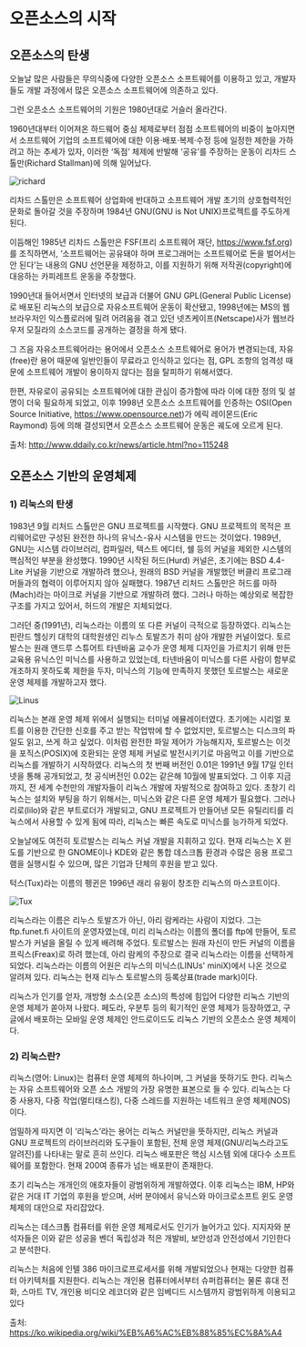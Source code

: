 오픈소스의 시작
=================

## 오픈소스의 탄생

오늘날 많은 사람들은 무의식중에 다양한 오픈소스 소프트웨어를 이용하고 있고, 개발자들도 개발 과정에서 많은 오픈소스 소프트웨어에 의존하고 있다.

그런 오픈소스 소프트웨어의 기원은 1980년대로 거슬러 올라간다.

1960년대부터 이어져온 하드웨어 중심 체제로부터 점점 소프트웨어의 비중이 높아지면서 소프트웨어 기업의 소프트웨어에 대한 이용·배포·복제·수정 등에 일정한 제한을 가하려고 하는 추세가 있자, 이러한 ‘독점’ 체제에 반발해 ‘공유’를 주장하는 운동이 리차드 스톨만(Richard Stallman)에 의해 일어났다.

![richard](http://upload.wikimedia.org/wikipedia/commons/6/69/Richard_Stallman_by_Anders_Brenna_03.jpg)

리차드 스톨만은 소프트웨어 상업화에 반대하고 소프트웨어 개발 초기의 상호협력적인 문화로 돌아갈 것을 주장하며 1984년 GNU(GNU is Not UNIX)프로젝트를 주도하게 된다.

이듬해인 1985년 리차드 스톨만은 FSF(프리 소프트웨어 재단, <https://www.fsf.org>)를 조직하면서, ‘소프트웨어는 공유돼야 하며 프로그래머는 소프트웨어로 돈을 벌어서는 안 된다’는 내용의 GNU 선언문을 제정하고, 이를 지원하기 위해 저작권(copyright)에 대응하는 카피레프트 운동을 주창했다.

1990년대 들어서면서 인터넷의 보급과 더불어 GNU GPL(General Public License)로 배포된 리눅스의 보급으로 자유소프트웨어 운동이 확산됐고, 1998년에는 MS의 웹브라우저인 익스플로러에 밀려 어려움을 겪고 있던 넷츠케이프(Netscape)사가 웹브라우저 모질라의 소스코드를 공개하는 결정을 하게 됐다.

그 즈음 자유소프트웨어라는 용어에서 오픈소스 소프트웨어로 용어가 변경되는데, 자유(free)란 용어 때문에 일반인들이 무료라고 인식하고 있다는 점, GPL 조항의 엄격성 때문에 소프트웨어 개발이 용이하지 않다는 점을 탈피하기 위해서였다.

한편, 자유로이 공유되는 소프트웨어에 대한 관심이 증가함에 따라 이에 대한 정의 및 설명이 더욱 필요하게 되었고, 이후 1998년 오픈소스 소프트웨어를 인증하는 OSI(Open Source Initiative, <https://www.opensource.net>)가 에릭 레이몬드(Eric Raymond) 등에 의해 결성되면서 오픈소스 소프트웨어 운동은 궤도에 오르게 된다.

출처: <http://www.ddaily.co.kr/news/article.html?no=115248>

## 오픈소스 기반의 운영체제

### 1) 리눅스의 탄생

1983년 9월 리처드 스톨만은 GNU 프로젝트를 시작했다. GNU 프로젝트의 목적은 프리웨어로만 구성된 완전한 하나의 유닉스-유사 시스템을 만드는 것이었다. 1989년, GNU는 시스템 라이브러리, 컴파일러, 텍스트 에디터, 쉘 등의 커널을 제외한 시스템의 핵심적인 부분을 완성했다. 1990년 시작된 허드(Hurd) 커널은, 초기에는 BSD 4.4-Lite 커널을 기반으로 개발하려 했으나, 원래의 BSD 커널을 개발했던 버클리 프로그래머들과의 협력이 이루어지지 않아 실패했다. 1987년 리처드 스톨만은 허드를 마하(Mach)라는 마이크로 커널을 기반으로 개발하려 했다. 그러나 마하는 예상외로 복잡한 구조를 가지고 있어서, 허드의 개발은 지체되었다.

그러던 중(1991년), 리눅스라는 이름의 또 다른 커널이 극적으로 등장하였다. 리눅스는 핀란드 헬싱키 대학의 대학원생인 리누스 토발즈가 취미 삼아 개발한 커널이었다. 토르발스는 원래 앤드루 스튜어트 타넨바움 교수가 운영 체제 디자인을 가르치기 위해 만든 교육용 유닉스인 미닉스를 사용하고 있었는데, 타넨바움이 미닉스를 다른 사람이 함부로 개조하지 못하도록 제한을 두자, 미닉스의 기능에 만족하지 못했던 토르발스는 새로운 운영 체제를 개발하고자 했다.

![Linus](https://i.ytimg.com/vi/_36yNWw_07g/maxresdefault.jpg)

리눅스는 본래 운영 체제 위에서 실행되는 터미널 에뮬레이터였다. 초기에는 시리얼 포트를 이용한 간단한 신호를 주고 받는 작업밖에 할 수 없었지만, 토르발스는 디스크의 파일도 읽고, 쓰게 하고 싶었다. 이처럼 완전한 파일 제어가 가능해지자, 토르발스는 이것을 포직스(POSIX)에 호환되는 운영 체제 커널로 발전시키기로 마음먹고 이를 기반으로 리눅스를 개발하기 시작하였다. 리눅스의 첫 번째 버전인 0.01은 1991년 9월 17일 인터넷을 통해 공개되었고, 첫 공식버전인 0.02는 같은해 10월에 발표되었다. 그 이후 지금까지, 전 세계 수천만의 개발자들이 리눅스 개발에 자발적으로 참여하고 있다. 초창기 리눅스는 설치와 부팅을 하기 위해서는, 미닉스와 같은 다른 운영 체제가 필요했다. 그러나 리로(lilo)와 같은 부트로더가 개발되고, GNU 프로젝트가 만들어낸 모든 유틸리티를 리눅스에서 사용할 수 있게 됨에 따라, 리눅스는 빠른 속도로 미닉스를 능가하게 되었다.

오늘날에도 여전히 토르발스는 리눅스 커널 개발을 지휘하고 있다. 현재 리눅스는 X 윈도를 기반으로 한 GNOME이나 KDE와 같은 통합 데스크톱 환경과 수많은 응용 프로그램을 실행시킬 수 있으며, 많은 기업과 단체의 후원을 받고 있다.

턱스(Tux)라는 이름의 펭귄은 1996년 래리 유윙이 창조한 리눅스의 마스코트이다.

![Tux](https://upload.wikimedia.org/wikipedia/commons/thumb/3/35/Tux.svg/150px-Tux.svg.png)

리눅스라는 이름은 리누스 토발즈가 아닌, 아리 람케라는 사람이 지었다. 그는 ftp.funet.fi 사이트의 운영자였는데, 미리 리눅스라는 이름의 폴더를 ftp에 만들어, 토르발스가 커널을 올릴 수 있게 배려해 주었다. 토르발스는 원래 자신이 만든 커널의 이름을 프릭스(Freax)로 하려 했는데, 아리 람케의 주장으로 결국 리눅스라는 이름을 선택하게 되었다. 리눅스라는 이름의 어원은 리누스의 미닉스(LINUs' miniX)에서 나온 것으로 알려져 있다. 리눅스는 현재 리누스 토르발스의 등록상표(trade mark)이다.

리눅스가 인기를 얻자, 개방형 소스(오픈 소스)의 특성에 힘입어 다양한 리눅스 기반의 운영 체제가 쏟아져 나왔다. 페도라, 우분투 등의 획기적인 운영 체제가 등장하였고, 구글에서 배포하는 모바일 운영 체제인 안드로이드도 리눅스 기반의 오픈소스 운영 체제이다.

### 2) 리눅스란?

리눅스(영어: Linux)는 컴퓨터 운영 체제의 하나이며, 그 커널을 뜻하기도 한다. 리눅스는 자유 소프트웨어와 오픈 소스 개발의 가장 유명한 표본으로 들 수 있다. 리눅스는 다중 사용자, 다중 작업(멀티태스킹), 다중 스레드를 지원하는 네트워크 운영 체제(NOS)이다.

엄밀하게 따지면 이 ‘리눅스’라는 용어는 리눅스 커널만을 뜻하지만, 리눅스 커널과 GNU 프로젝트의 라이브러리와 도구들이 포함된, 전체 운영 체제(GNU/리눅스라고도 알려진)를 나타내는 말로 흔히 쓰인다. 리눅스 배포판은 핵심 시스템 외에 대다수 소프트웨어를 포함한다. 현재 200여 종류가 넘는 배포판이 존재한다.

초기 리눅스는 개개인의 애호자들이 광범위하게 개발하였다. 이후 리눅스는 IBM, HP와 같은 거대 IT 기업의 후원을 받으며, 서버 분야에서 유닉스와 마이크로소프트 윈도 운영 체제의 대안으로 자리잡았다.

리눅스는 데스크톱 컴퓨터를 위한 운영 체제로서도 인기가 늘어가고 있다. 지지자와 분석자들은 이와 같은 성공을 벤더 독립성과 적은 개발비, 보안성과 안전성에서 기인한다고 분석한다.

리눅스는 처음에 인텔 386 마이크로프로세서를 위해 개발되었으나 현재는 다양한 컴퓨터 아키텍처를 지원한다. 리눅스는 개인용 컴퓨터에서부터 슈퍼컴퓨터는 물론 휴대 전화, 스마트 TV, 개인용 비디오 레코더와 같은 임베디드 시스템까지 광범위하게 이용되고 있다


출처: <https://ko.wikipedia.org/wiki/%EB%A6%AC%EB%88%85%EC%8A%A4>



